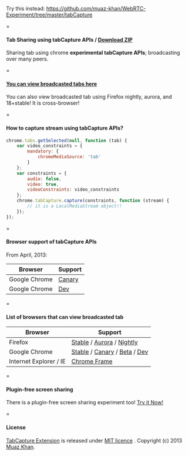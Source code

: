 Try this instead: https://github.com/muaz-khan/WebRTC-Experiment/tree/master/tabCapture

=

#### Tab Sharing using tabCapture APIs / [Download ZIP](http://code.google.com/p/muazkh/downloads/list)

Sharing tab using chrome **experimental tabCapture APIs**; broadcasting over many peers.

=

#### [You can view broadcasted tabs here](https://webrtc-experiment.appspot.com/screen-broadcast/)

You can also view broadcasted tab using Firefox nightly, aurora, and 18+stable! It is cross-browser!

=

#### How to capture stream using tabCapture APIs?

```javascript
chrome.tabs.getSelected(null, function (tab) {
    var video_constraints = {
        mandatory: {
            chromeMediaSource: 'tab'
        }
    };
    var constraints = {
        audio: false,
        video: true,
        videoConstraints: video_constraints
    };
    chrome.tabCapture.capture(constraints, function (stream) {
        // it is a LocalMediaStream object!!
    });
});
```

=

#### Browser support of tabCapture APIs

From April, 2013:

| Browser        | Support           |
| ------------- |-------------|
| Google Chrome | [Canary](https://www.google.com/intl/en/chrome/browser/canary.html) |
| Google Chrome | [Dev](https://www.google.com/intl/en/chrome/browser/index.html?extra=devchannel#eula) |

=

#### List of browsers that can view broadcasted tab

| Browser        | Support           |
| ------------- |-------------|
| Firefox | [Stable](http://www.mozilla.org/en-US/firefox/new/) / [Aurora](http://www.mozilla.org/en-US/firefox/aurora/) / [Nightly](http://nightly.mozilla.org/) |
| Google Chrome | [Stable](https://www.google.com/intl/en_uk/chrome/browser/) / [Canary](https://www.google.com/intl/en/chrome/browser/canary.html) / [Beta](https://www.google.com/intl/en/chrome/browser/beta.html) / [Dev](https://www.google.com/intl/en/chrome/browser/index.html?extra=devchannel#eula) |
| Internet Explorer / IE | [Chrome Frame](http://www.google.com/chromeframe) |

=

#### Plugin-free screen sharing

There is a plugin-free screen sharing experiment too! [Try it Now!](https://www.webrtc-experiment.com/Pluginfree-Screen-Sharing/)

=

#### License

[TabCapture Extension](http://code.google.com/p/muazkh/downloads/list) is released under [MIT licence](https://webrtc-experiment.appspot.com/licence/) . Copyright (c) 2013 [Muaz Khan](https://plus.google.com/100325991024054712503).
